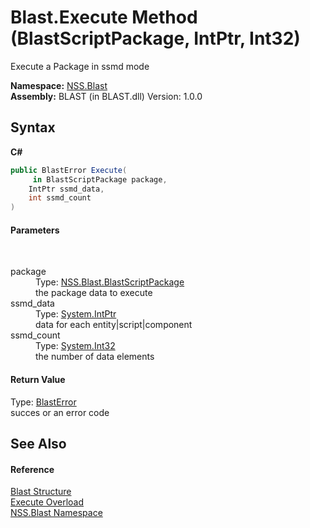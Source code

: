 # Blast.Execute Method (BlastScriptPackage, IntPtr, Int32)
 

Execute a Package in ssmd mode

**Namespace:**&nbsp;<a href="N_NSS_Blast">NSS.Blast</a><br />**Assembly:**&nbsp;BLAST (in BLAST.dll) Version: 1.0.0

## Syntax

**C#**<br />
``` C#
public BlastError Execute(
	 in BlastScriptPackage package,
	IntPtr ssmd_data,
	int ssmd_count
)
```


#### Parameters
&nbsp;<dl><dt>package</dt><dd>Type: <a href="T_NSS_Blast_BlastScriptPackage">NSS.Blast.BlastScriptPackage</a><br />the package data to execute</dd><dt>ssmd_data</dt><dd>Type: <a href="https://docs.microsoft.com/dotnet/api/system.intptr" target="_blank" rel="noopener noreferrer">System.IntPtr</a><br />data for each entity|script|component</dd><dt>ssmd_count</dt><dd>Type: <a href="https://docs.microsoft.com/dotnet/api/system.int32" target="_blank" rel="noopener noreferrer">System.Int32</a><br />the number of data elements</dd></dl>

#### Return Value
Type: <a href="T_NSS_Blast_BlastError">BlastError</a><br />succes or an error code

## See Also


#### Reference
<a href="T_NSS_Blast_Blast">Blast Structure</a><br /><a href="Overload_NSS_Blast_Blast_Execute">Execute Overload</a><br /><a href="N_NSS_Blast">NSS.Blast Namespace</a><br />